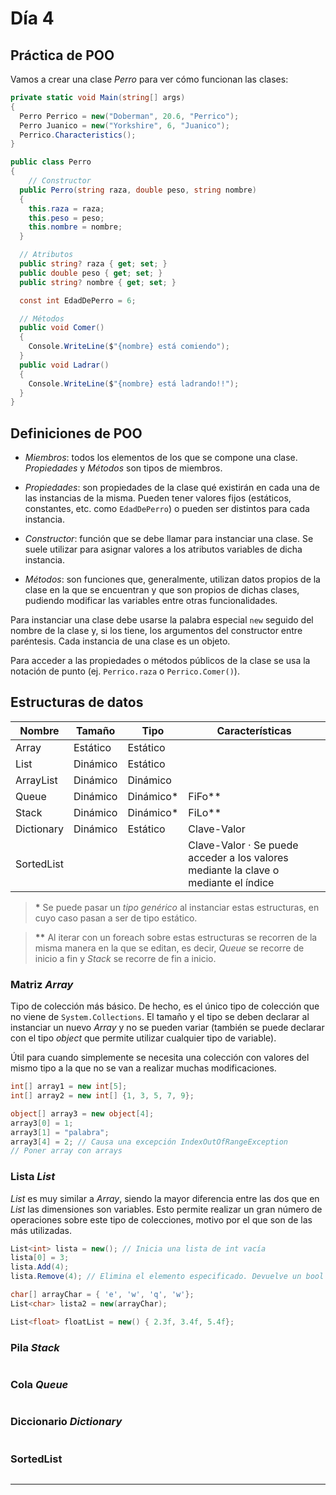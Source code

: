 # Día 4

## Práctica de POO

Vamos a crear una clase *Perro* para ver cómo funcionan las clases:

```csharp
private static void Main(string[] args)
{
  Perro Perrico = new("Doberman", 20.6, "Perrico");
  Perro Juanico = new("Yorkshire", 6, "Juanico");
  Perrico.Characteristics();
}

public class Perro
{
    // Constructor
  public Perro(string raza, double peso, string nombre)
  {
    this.raza = raza;
    this.peso = peso;
    this.nombre = nombre;
  }

  // Atributos
  public string? raza { get; set; }
  public double peso { get; set; }
  public string? nombre { get; set; }

  const int EdadDePerro = 6;

  // Métodos
  public void Comer()
  {
    Console.WriteLine($"{nombre} está comiendo");
  }
  public void Ladrar()
  {
    Console.WriteLine($"{nombre} está ladrando!!");
  }
}
```

## Definiciones de POO

* *Miembros*: todos los elementos de los que se compone una clase. *Propiedades* y *Métodos* son tipos de miembros.

* *Propiedades*: son propiedades de la clase qué existirán en cada una de las instancias de la misma. Pueden tener valores fijos (estáticos, constantes, etc. como <code>EdadDePerro</code>) o pueden ser distintos para cada instancia.

* *Constructor*: función que se debe llamar para instanciar una clase. Se suele utilizar para asignar valores a los atributos variables de dicha instancia.

* *Métodos*: son funciones que, generalmente, utilizan datos propios de la clase en la que se encuentran y que son propios de dichas clases, pudiendo modificar las variables entre otras funcionalidades.

Para instanciar una clase debe usarse la palabra especial <code>new</code> seguido del nombre de la clase y, si los tiene, los argumentos del constructor entre paréntesis.
Cada instancia de una clase es un objeto.

Para acceder a las propiedades o métodos públicos de la clase se usa la notación de punto (ej. <code>Perrico.raza</code> o <code>Perrico.Comer()</code>).

## Estructuras de datos

Nombre | Tamaño | Tipo | Características
--- | --- | --- | --- |
Array | Estático | Estático |
List | Dinámico | Estático |
ArrayList | Dinámico | Dinámico |
Queue | Dinámico | Dinámico\* | FiFo\**
Stack | Dinámico | Dinámico\* | FiLo\**
Dictionary | Dinámico | Estático | Clave-Valor
SortedList | | | Clave-Valor · Se puede acceder a los valores mediante la clave o mediante el índice

> **\*** Se puede pasar un *tipo genérico* al instanciar estas estructuras, en cuyo caso pasan a ser de tipo estático.

> **\*\*** Al iterar con un foreach sobre estas estructuras se recorren de la misma manera en la que se editan, es decir, *Queue* se recorre de inicio a fin y *Stack* se recorre de fin a inicio.

### Matriz *Array*

Tipo de colección más básico. De hecho, es el único tipo de colección que no viene de <code>System.Collections</code>. El tamaño y el tipo se deben declarar al instanciar un nuevo *Array* y no se pueden variar (también se puede declarar con el tipo *object* que permite utilizar cualquier tipo de variable).

Útil para cuando simplemente se necesita una colección con valores del mismo tipo a la que no se van a realizar muchas modificaciones.

```csharp
int[] array1 = new int[5];
int[] array2 = new int[] {1, 3, 5, 7, 9};

object[] array3 = new object[4];
array3[0] = 1;
array3[1] = "palabra";
array3[4] = 2; // Causa una excepción IndexOutOfRangeException
// Poner array con arrays
```

### Lista *List*

*List* es muy similar a *Array*, siendo la mayor diferencia entre las dos que en *List* las dimensiones son variables. Esto permite realizar un gran número de operaciones sobre este tipo de colecciones, motivo por el que son de las más utilizadas.

```csharp
List<int> lista = new(); // Inicia una lista de int vacía
lista[0] = 3;
lista.Add(4);
lista.Remove(4); // Elimina el elemento especificado. Devuelve un bool

char[] arrayChar = { 'e', 'w', 'q', 'w'};
List<char> lista2 = new(arrayChar);

List<float> floatList = new() { 2.3f, 3.4f, 5.4f};
```

### Pila *Stack*

```csharp
```

### Cola *Queue*

```csharp
```

### Diccionario *Dictionary*

```csharp
```

### SortedList

```csharp
```

---

